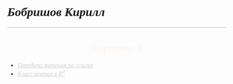 <div style="font-family: Cambria">
    <h1 style="font-style: italic;">Бобришов Кирилл</h1>
    <hr style="background-color: gray; opacity: 0.5">
    <h2 align="center" style="color: seashell; font-style: italic; font-size: 24px;">Вариант 3</h2>
</div>

<div style="list-style-type: upper-roman; font-family: Cambria">
    <ul style="font-style: italic;">
        <li><a href="https://studfile.net/preview/6126481/">Передача значения по ссылке</a></li>
        <li><a href="https://studfile.net/preview/6126486/">Класс вектор в R<sup>3</sup></a></li>
    </ul>
</div>

<style>
    li a{
        color: #d0ccd0; 
        font-style: italic;
    }
</style>
